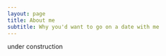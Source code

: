 ```yaml
---
layout: page
title: About me
subtitle: Why you'd want to go on a date with me
---
```


under construction

